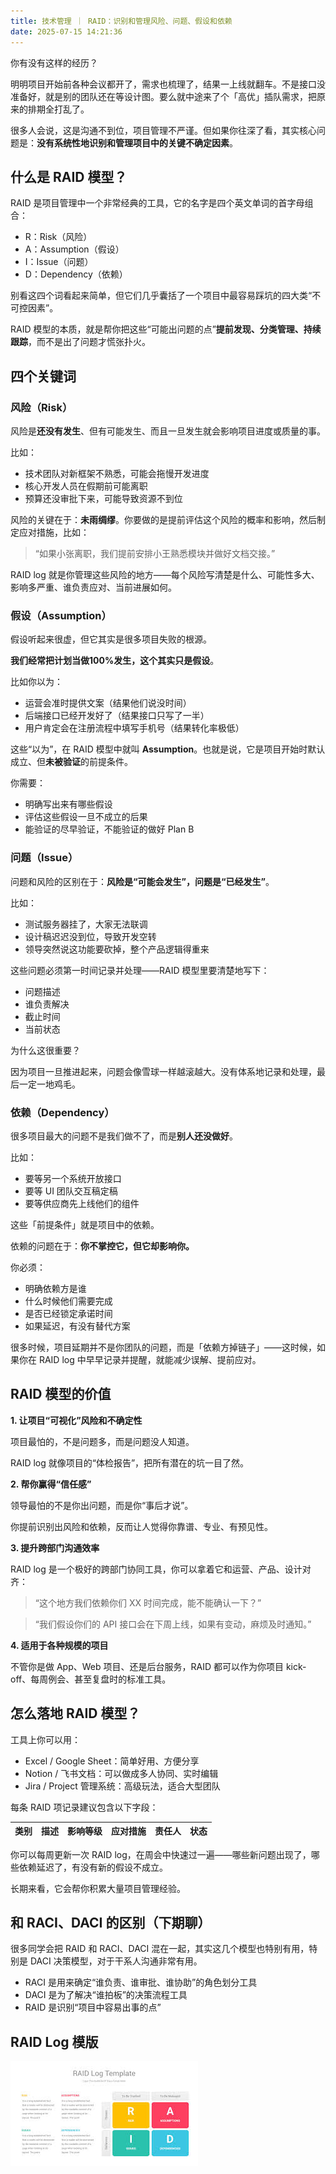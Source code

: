 ```yaml
---
title: 技术管理 ｜ RAID：识别和管理风险、问题、假设和依赖
date: 2025-07-15 14:21:36
---
```


你有没有这样的经历？

明明项目开始前各种会议都开了，需求也梳理了，结果一上线就翻车。不是接口没准备好，就是别的团队还在等设计图。要么就中途来了个「高优」插队需求，把原来的排期全打乱了。

很多人会说，这是沟通不到位，项目管理不严谨。但如果你往深了看，其实核心问题是：**没有系统性地识别和管理项目中的关键不确定因素**。

## 什么是 RAID 模型？

RAID 是项目管理中一个非常经典的工具，它的名字是四个英文单词的首字母组合：

* R：Risk（风险）
* A：Assumption（假设）
* I：Issue（问题）
* D：Dependency（依赖）

别看这四个词看起来简单，但它们几乎囊括了一个项目中最容易踩坑的四大类“不可控因素”。

RAID 模型的本质，就是帮你把这些“可能出问题的点”**提前发现、分类管理、持续跟踪**，而不是出了问题才慌张扑火。

## 四个关键词

### 风险（Risk）

风险是**还没有发生**、但有可能发生、而且一旦发生就会影响项目进度或质量的事。

比如：

* 技术团队对新框架不熟悉，可能会拖慢开发进度
* 核心开发人员在假期前可能离职
* 预算还没审批下来，可能导致资源不到位

风险的关键在于：**未雨绸缪**。你要做的是提前评估这个风险的概率和影响，然后制定应对措施，比如：

> “如果小张离职，我们提前安排小王熟悉模块并做好文档交接。”

RAID log 就是你管理这些风险的地方——每个风险写清楚是什么、可能性多大、影响多严重、谁负责应对、当前进展如何。

### 假设（Assumption）

假设听起来很虚，但它其实是很多项目失败的根源。

**我们经常把计划当做100%发生，这个其实只是假设**。

比如你以为：

* 运营会准时提供文案（结果他们说没时间）
* 后端接口已经开发好了（结果接口只写了一半）
* 用户肯定会在注册流程中填写手机号（结果转化率极低）

这些“以为”，在 RAID 模型中就叫 **Assumption**。也就是说，它是项目开始时默认成立、但**未被验证**的前提条件。

你需要：

* 明确写出来有哪些假设
* 评估这些假设一旦不成立的后果
* 能验证的尽早验证，不能验证的做好 Plan B

### 问题（Issue）

问题和风险的区别在于：**风险是“可能会发生”，问题是“已经发生”**。

比如：

* 测试服务器挂了，大家无法联调
* 设计稿迟迟没到位，导致开发空转
* 领导突然说这功能要砍掉，整个产品逻辑得重来

这些问题必须第一时间记录并处理——RAID 模型里要清楚地写下：

* 问题描述
* 谁负责解决
* 截止时间
* 当前状态

为什么这很重要？

因为项目一旦推进起来，问题会像雪球一样越滚越大。没有体系地记录和处理，最后一定一地鸡毛。

### 依赖（Dependency）

很多项目最大的问题不是我们做不了，而是**别人还没做好**。

比如：

* 要等另一个系统开放接口
* 要等 UI 团队交互稿定稿
* 要等供应商先上线他们的组件

这些「前提条件」就是项目中的依赖。

依赖的问题在于：**你不掌控它，但它却影响你。**

你必须：

* 明确依赖方是谁
* 什么时候他们需要完成
* 是否已经锁定承诺时间
* 如果延迟，有没有替代方案

很多时候，项目延期并不是你团队的问题，而是「依赖方掉链子」——这时候，如果你在 RAID log 中早早记录并提醒，就能减少误解、提前应对。

## RAID 模型的价值

**1. 让项目“可视化”风险和不确定性**

项目最怕的，不是问题多，而是问题没人知道。

RAID log 就像项目的“体检报告”，把所有潜在的坑一目了然。

**2. 帮你赢得“信任感”**

领导最怕的不是你出问题，而是你“事后才说”。

你提前识别出风险和依赖，反而让人觉得你靠谱、专业、有预见性。

**3. 提升跨部门沟通效率**

RAID log 是一个极好的跨部门协同工具，你可以拿着它和运营、产品、设计对齐：

> “这个地方我们依赖你们 XX 时间完成，能不能确认一下？”

> “我们假设你们的 API 接口会在下周上线，如果有变动，麻烦及时通知。”

**4. 适用于各种规模的项目**

不管你是做 App、Web 项目、还是后台服务，RAID 都可以作为你项目 kick-off、每周例会、甚至复盘时的标准工具。

## 怎么落地 RAID 模型？

工具上你可以用：

* Excel / Google Sheet：简单好用、方便分享
* Notion / 飞书文档：可以做成多人协同、实时编辑
* Jira / Project 管理系统：高级玩法，适合大型团队

每条 RAID 项记录建议包含以下字段：

| 类别 | 描述 | 影响等级 | 应对措施 | 责任人 | 状态 |
| -- | -- | ---- | ---- | --- | -- |

你可以每周更新一次 RAID log，在周会中快速过一遍——哪些新问题出现了，哪些依赖延迟了，有没有新的假设不成立。

长期来看，它会帮你积累大量项目管理经验。

## 和 RACI、DACI 的区别（下期聊）

很多同学会把 RAID 和 RACI、DACI 混在一起，其实这几个模型也特别有用，特别是 DACI 决策模型，对于干系人沟通非常有用。

* RACI 是用来确定“谁负责、谁审批、谁协助”的角色划分工具
* DACI 是为了解决“谁拍板”的决策流程工具
* RAID 是识别“项目中容易出事的点”

## RAID Log 模版

![](raid/raid-log-template.png)